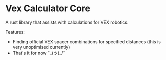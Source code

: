 # Vex Calculator Core
A rust library that assists with calculations for VEX robotics.

Features:
* Finding official VEX spacer combinations for specified distances (this is very unoptimised currently)
* That's it for now ¯\_(ツ)_/¯
